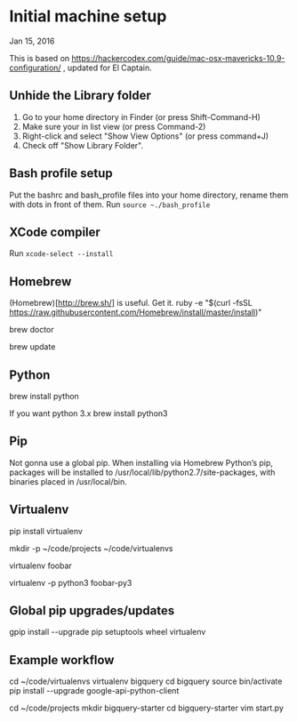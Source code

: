 # Initial machine setup

Jan 15, 2016

This is based on https://hackercodex.com/guide/mac-osx-mavericks-10.9-configuration/ , updated for El Captain.

## Unhide the Library folder
1. Go to your home directory in Finder (or press Shift-Command-H)
2. Make sure your in list view (or press Command-2)
3. Right-click and select "Show View Options" (or press command+J)
4. Check off "Show Library Folder". 

## Bash profile setup
Put the bashrc and bash_profile files into your home directory, rename them with dots in front of them.
Run `source ~./bash_profile`

## XCode compiler
Run `xcode-select --install`

## Homebrew
(Homebrew)[http://brew.sh/] is useful. Get it.
  ruby -e "$(curl -fsSL https://raw.githubusercontent.com/Homebrew/install/master/install)"

  brew doctor

  brew update

## Python
brew install python

If you want python 3.x
brew install python3 

## Pip
Not gonna use a global pip. When installing via Homebrew Python’s pip, packages will be installed to /usr/local/lib/python2.7/site-packages, with binaries placed in /usr/local/bin.

## Virtualenv
pip install virtualenv

mkdir -p ~/code/projects ~/code/virtualenvs

virtualenv foobar

virtualenv -p python3 foobar-py3

## Global pip upgrades/updates
gpip install --upgrade pip setuptools wheel virtualenv

## Example workflow

cd ~/code/virtualenvs
virtualenv bigquery
cd bigquery
source bin/activate
pip install --upgrade google-api-python-client

cd ~/code/projects
mkdir bigquery-starter
cd bigquery-starter
vim start.py
 

